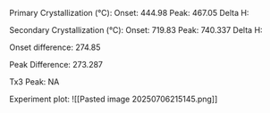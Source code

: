 Primary Crystallization (°C):
	Onset: 444.98
	Peak: 467.05
	Delta H:
	
Secondary Crystallization  (°C):
	Onset: 719.83
	Peak: 740.337
	Delta H:
	
Onset difference: 274.85

Peak Difference: 273.287

Tx3 Peak: NA
<!-- PUBLISH STOP -->
Experiment plot:
![[Pasted image 20250706215145.png]]
